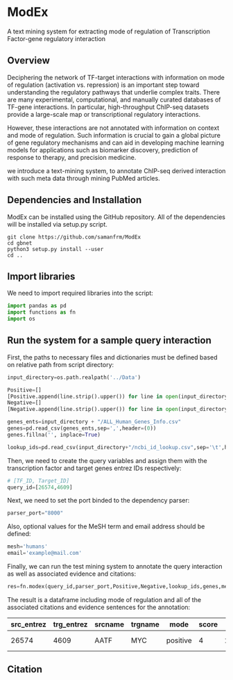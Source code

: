 # ModEx
A text mining system for extracting mode of regulation of Transcription Factor-gene regulatory interaction

## Overview

Deciphering the network of TF-target interactions with information on mode of regulation (activation vs. repression) is an important step toward understanding the regulatory pathways that underlie complex traits. There are many experimental, computational, and manually curated databases of TF-gene interactions. In particular, high-throughput ChIP-seq datasets provide a large-scale map or transcriptional regulatory interactions.

However, these interactions are not annotated with information on context and mode of regulation. Such information is crucial to gain a global picture of gene regulatory mechanisms and can aid in developing machine learning models for applications such as biomarker discovery, prediction of response to therapy, and precision medicine. 

we introduce a text-mining system, to annotate ChIP-seq derived interaction with such meta data through mining PubMed articles.

## Dependencies and Installation
ModEx can be installed using the GitHub repository. All of the dependencies will be installed via setup.py script.
```
git clone https://github.com/samanfrm/ModEx
cd gbnet
python3 setup.py install --user
cd ..
```
## Import libraries
We need to import required libraries into the script:
```python
import pandas as pd
import functions as fn
import os
```
## Run the system for a sample query interaction
First, the paths to necessary files and dictionaries must be defined based on relative path from script directory:

```python
input_directory=os.path.realpath('../Data')

Positive=[]
[Positive.append(line.strip().upper()) for line in open(input_directory+"/Positive.txt")]
Negative=[]
[Negative.append(line.strip().upper()) for line in open(input_directory+"/Negative.txt")]

genes_ents=input_directory + "/ALL_Human_Genes_Info.csv"
genes=pd.read_csv(genes_ents,sep=',',header=(0))
genes.fillna('', inplace=True)

lookup_ids=pd.read_csv(input_directory+"/ncbi_id_lookup.csv",sep='\t',header=(0))
```
Then, we need to create the query variables and assign them with the transcription factor and target genes entrez IDs respectively:

```python
# [TF_ID, Target_ID]
query_id=[26574,4609]
```

Next, we need to set the port binded to the dependency parser:

```python
parser_port="8000"
```
Also, optional values for the MeSH term and email address should be defined:

```python
mesh='humans'
email='example@mail.com'
```
Finally, we can run the test mining system to annotate the query interaction as well as associated evidence and citations:

```python
res=fn.modex(query_id,parser_port,Positive,Negative,lookup_ids,genes,mesh,email)
```
The result is a dataframe including mode of regulation and all of the associated citations and evidence sentences for the annotation:

| src_entrez  |  trg_entrez | srcname  | trgname  |  mode     | score  | evi_pmid        | evi_sent                  |
|-------------|-------------|----------|----------|-----------|--------|-----------------|---------------------------|
|  26574      |  4609       | AATF     |  MYC     |  positive | 4      | 20924650;2054...| [20924650]WE HAVE UNAMB...|


## Citation
